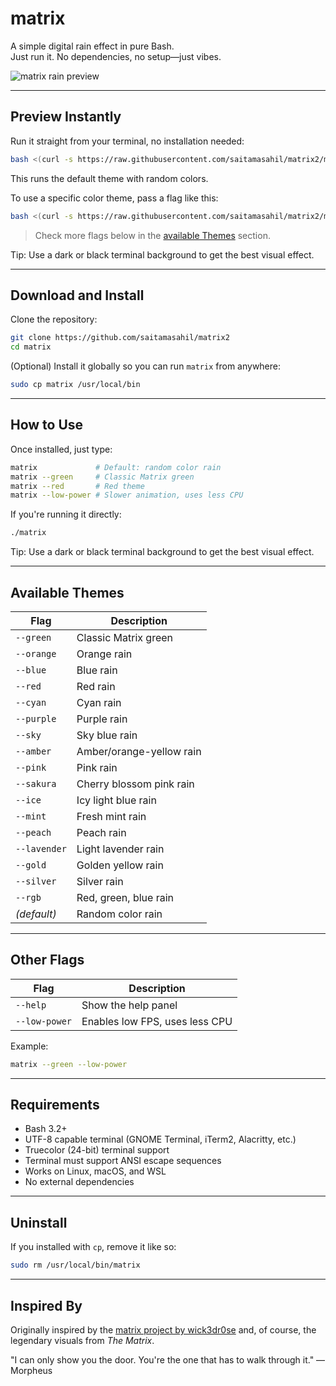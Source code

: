 # matrix

A simple digital rain effect in pure Bash.  
Just run it. No dependencies, no setup—just vibes.

<img src="matrix.gif" alt="matrix rain preview">

---

## Preview Instantly

Run it straight from your terminal, no installation needed:

```bash
bash <(curl -s https://raw.githubusercontent.com/saitamasahil/matrix2/main/matrix)
```

This runs the default theme with random colors.

To use a specific color theme, pass a flag like this:

```bash
bash <(curl -s https://raw.githubusercontent.com/saitamasahil/matrix2/main/matrix) --red
```

> Check more flags below in the [available Themes](#available-themes) section.

Tip: Use a dark or black terminal background to get the best visual effect.

---

## Download and Install

Clone the repository:

```bash
git clone https://github.com/saitamasahil/matrix2
cd matrix
```

(Optional) Install it globally so you can run `matrix` from anywhere:

```bash
sudo cp matrix /usr/local/bin
```

---

## How to Use

Once installed, just type:

```bash
matrix             # Default: random color rain
matrix --green     # Classic Matrix green
matrix --red       # Red theme
matrix --low-power # Slower animation, uses less CPU
```

If you're running it directly:

```bash
./matrix
```

Tip: Use a dark or black terminal background to get the best visual effect.

---

## Available Themes

| Flag         | Description              |
| ------------ | ------------------------ |
| `--green`    | Classic Matrix green     |
| `--orange`   | Orange rain              |
| `--blue`     | Blue rain                |
| `--red`      | Red rain                 |
| `--cyan`     | Cyan rain                |
| `--purple`   | Purple rain              |
| `--sky`      | Sky blue rain            |
| `--amber`    | Amber/orange-yellow rain |
| `--pink`     | Pink rain                |
| `--sakura`   | Cherry blossom pink rain |
| `--ice`      | Icy light blue rain      |
| `--mint`     | Fresh mint rain          |
| `--peach`    | Peach rain               |
| `--lavender` | Light lavender rain      |
| `--gold`     | Golden yellow rain       |
| `--silver`   | Silver rain              |
| `--rgb`      | Red, green, blue rain    |
| _(default)_  | Random color rain        |

---

## Other Flags

| Flag          | Description                    |
| ------------- | ------------------------------ |
| `--help`      | Show the help panel            |
| `--low-power` | Enables low FPS, uses less CPU |

Example:

```bash
matrix --green --low-power
```

---

## Requirements

- Bash 3.2+
- UTF-8 capable terminal (GNOME Terminal, iTerm2, Alacritty, etc.)
- Truecolor (24-bit) terminal support
- Terminal must support ANSI escape sequences
- Works on Linux, macOS, and WSL
- No external dependencies

---

## Uninstall

If you installed with `cp`, remove it like so:

```bash
sudo rm /usr/local/bin/matrix
```

---

## Inspired By

Originally inspired by the [matrix project by wick3dr0se](https://github.com/wick3dr0se/matrix) and, of course, the legendary visuals from _The Matrix_.

"I can only show you the door. You're the one that has to walk through it." — Morpheus
